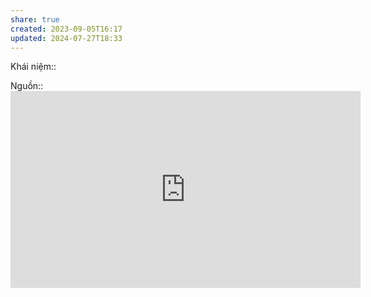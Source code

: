 ```yaml
---
share: true
created: 2023-09-05T16:17
updated: 2024-07-27T18:33
---
```

Khái niệm:: 

Nguồn:: <iframe width="560" height="315" src="https://www.youtube.com/embed/rPJuoziJaE4?si=ViqFRr8NFY0ffJQB&t=2920" title="YouTube video player" frameborder="0" allow="accelerometer; autoplay; clipboard-write; encrypted-media; gyroscope; picture-in-picture; web-share" referrerpolicy="strict-origin-when-cross-origin" allowfullscreen></iframe>
